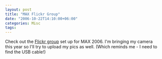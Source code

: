 ```yaml
---
layout: post
title: "MAX Flickr Group"
date: "2006-10-22T14:10:00+06:00"
categories: Misc 
tags: 
---
```


Check out the <a href="http://www.flickr.com/groups/max2006/">Flickr group</a> set up for MAX 2006. I'm bringing my camera this year so I'll try to upload my pics as well. (Which reminds me - I need to find the USB cable!)
